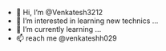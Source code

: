 - 👋 Hi, I’m @Venkatesh3212
- 👀 I’m interested in learning new technics ...
- 🌱 I’m currently learning ...
- 📫 reach me @venkateshh029

<!---
Venkatesh3212/Venkatesh3212 is a ✨ special ✨ repository because its `README.md` (this file) appears on your GitHub profile.
You can click the Preview link to take a look at your changes.
--->
